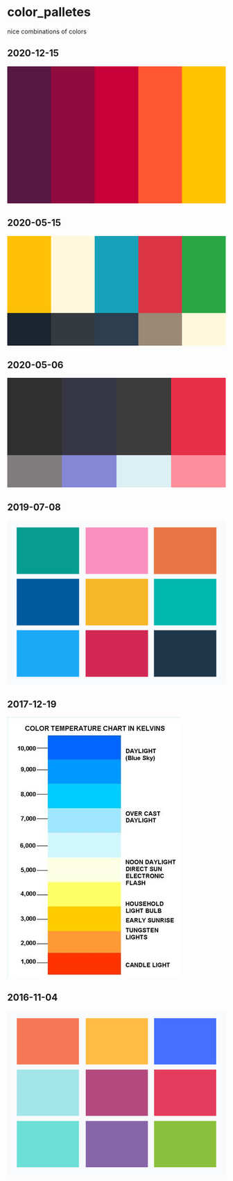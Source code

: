 # color_palletes
nice combinations of colors

## 2020-12-15
![](imgs/2020-12-15.jpg)

## 2020-05-15
![](imgs/2020-05-15.jpg)

## 2020-05-06
![](imgs/ms-teams-inspiration.jpg)

## 2019-07-08
![](imgs/kibana-colors.jpg)


## 2017-12-19
![color_temp_chart_in_Kelvins.jpg](imgs/color_temp_chart_in_Kelvins.jpg)

## 2016-11-04
![2016-11-04](imgs/20161104.jpg)
